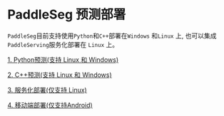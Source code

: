 # PaddleSeg 预测部署

`PaddleSeg`目前支持使用`Python`和`C++`部署在`Windows` 和`Linux` 上, 也可以集成`PaddleServing`服务化部署在 `Linux` 上。

[1. Python预测(支持 Linux 和 Windows)](./python/)

[2. C++预测(支持 Linux 和 Windows)](./cpp/)

[3. 服务化部署(仅支持 Linux)](./serving)

[4. 移动端部署(仅支持Android)](./lite)

